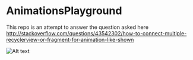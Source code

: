 # AnimationsPlayground
This repo is an attempt to answer the question asked here http://stackoverflow.com/questions/43542302/how-to-connect-multiple-recyclerview-or-fragment-for-animation-like-shown

![Alt text](https://cdn-images-1.medium.com/max/1600/1*BbgeLHkKiRoOIoDeDQO6Wg.gif "Attempt")
